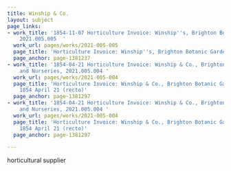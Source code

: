 ```yaml
---
title: Winship & Co.
layout: subject
page_links:
- work_title: '1854-11-07 Horticulture Invoice: Winship''s, Brighton Botanic Garden,
    2021.005.005  '
  work_url: pages/works/2021-005-005
  page_title: 'Horticulture Invoice: Winship''s, Brighton Botanic Garden, 1854 (recto)'
  page_anchor: page-1381237
- work_title: '1854-04-21 Horticulture Invoice: Winship & Co., Brighton Botanic Gardens
    and Nurseries, 2021.005.004 '
  work_url: pages/works/2021-005-004
  page_title: 'Horticulture Invoice: Winship & Co., Brighton Botanic Gardens and Nurseries,
    1854 April 21 (recto)'
  page_anchor: page-1381297
- work_title: '1854-04-21 Horticulture Invoice: Winship & Co., Brighton Botanic Gardens
    and Nurseries, 2021.005.004 '
  work_url: pages/works/2021-005-004
  page_title: 'Horticulture Invoice: Winship & Co., Brighton Botanic Gardens and Nurseries,
    1854 April 21 (recto)'
  page_anchor: page-1381297

---
```

<p>horticultural supplier</p>